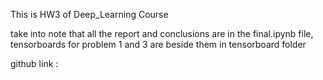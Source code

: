 This is HW3 of Deep_Learning Course

take into note that all the report and conclusions are in the final.ipynb file, tensorboards for problem 1 and 3 are beside them in tensorboard folder

github link : 
